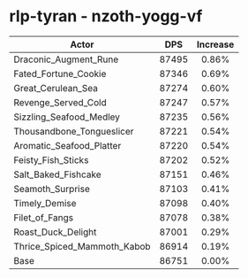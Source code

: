 # rlp-tyran - nzoth-yogg-vf
| Actor | DPS | Increase |
|---|:---:|:---:|
|Draconic_Augment_Rune|87495|0.86%|
|Fated_Fortune_Cookie|87346|0.69%|
|Great_Cerulean_Sea|87274|0.60%|
|Revenge_Served_Cold|87247|0.57%|
|Sizzling_Seafood_Medley|87235|0.56%|
|Thousandbone_Tongueslicer|87221|0.54%|
|Aromatic_Seafood_Platter|87220|0.54%|
|Feisty_Fish_Sticks|87202|0.52%|
|Salt_Baked_Fishcake|87151|0.46%|
|Seamoth_Surprise|87103|0.41%|
|Timely_Demise|87098|0.40%|
|Filet_of_Fangs|87078|0.38%|
|Roast_Duck_Delight|87001|0.29%|
|Thrice_Spiced_Mammoth_Kabob|86914|0.19%|
|Base|86751|0.00%|
